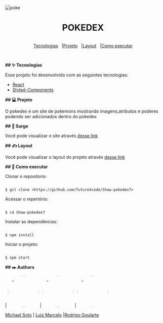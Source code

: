 ![poke](https://user-images.githubusercontent.com/67668995/167419646-2ee7ac2f-bf00-4cf6-a024-ad245d3e00f1.png)

<h1 align="center">
POKEDEX

</h1>
  
<div style="display:flex; justify-content:center;" >

<a href="#-tecnologias">Tecnologias</a>   |

<a href="#-projeto">Projeto</a>   |

<a href="#-layout">Layout</a>   |

<a href="#-como-executar">Como executar</a>
</div>
<br>

**## ✨ Tecnologias**

Esse projeto foi desenvolvido com as seguintes tecnologias:

- [React](https://pt-br.reactjs.org/)
- [Styled-Components](https://styled-components.com/)


**## 💻 Projeto**

O pokedex é um site de pokemons mostrando imagens,atributos e poderes podendo ser adicionados dentro do pokedex

**## 👀 Surge**

Você pode visualizar o site  através [desse link](https://shaw-pokedex7.surge.sh/)

**## ✍ Layout**

Você pode visualizar o layout do projeto através [desse link](https://www.figma.com/file/RnqwBq1bauzJigyOdoWl0K/Pokedex-7?node-id=0%3A1)

**## 🚀 Como executar**

Clonar o repositorio:

```

$ git clone <https://github.com/future4code/Shaw-pokedex7>

```

Acessar o repertório:

```

$ cd Shaw-pokedex7 

```

Instalar as dependências:

```

$ npm install

```

Iniciar o projeto:

```

$ npm start

```

**## ✒️ Authors**

| <img src='https://github.com/nicksoto1.png' style="border-radius: 50%;"  width="100px;" /> | <img src='https://github.com/Luizmarcelofleite.png' style="border-radius: 50%;"  width=100px;/> | <img src='https://github.com/rodrigoularte.png' style="border-radius: 50%;"  width="100px;" /> 



 [Michael Soto](https://github.com/nicksoto1)                                              | [Luiz Marcelo](https://github.com/Luizmarcelofleite)                                               |[Rodrigo Goularte](https://github.com/rodrigoularte)                                                            
